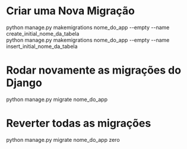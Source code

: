 # Criar uma Nova Migração
python manage.py makemigrations nome_do_app --empty --name create_initial_nome_da_tabela <br>
python manage.py makemigrations nome_do_app --empty --name insert_initial_nome_da_tabela


# Rodar novamente as migrações do Django
python manage.py migrate nome_do_app

# Reverter todas as migrações
python manage.py migrate nome_do_app zero